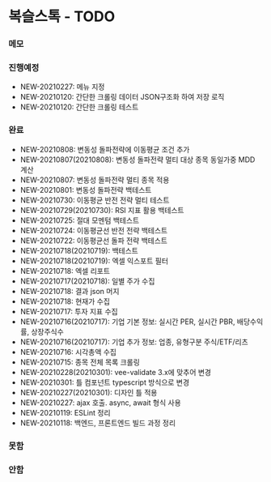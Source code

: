 # 복슬스톡 - TODO

### 메모

### 진행예정
- NEW-20210227: 메뉴 지정
- NEW-20210120: 간단한 크롤링 데이터 JSON구조화 하여 저장 로직
- NEW-20210120: 간단한 크롤링 테스트

### 완료
- NEW-20210808: 변동성 돌파전략에 이동평균 조건 추가
- NEW-20210807(20210808): 변동성 돌파전략 멀티 대상 종목 동일가중 MDD 계산
- NEW-20210807: 변동성 돌파전략 멀티 종목 적용
- NEW-20210801: 변동성 돌파전략 백테스트
- NEW-20210730: 이동평균 반전 전략 멀티 테스트
- NEW-20210729(20210730): RSI 지표 활용 백테스트
- NEW-20210725: 절대 모멘텀 백테스트
- NEW-20210724: 이동평균선 반전 전략 백테스트
- NEW-20210722: 이동평균선 돌파 전략 백테스트
- NEW-20210718(20210719): 백테스트
- NEW-20210718(20210719): 엑셀 익스포트 필터
- NEW-20210718: 엑셀 리포트
- NEW-20210717(20210718): 일별 주가 수집
- NEW-20210718: 결과 json 머지
- NEW-20210718: 현재가 수집
- NEW-20210717: 투자 지표 수집
- NEW-20210716(20210717): 기업 기본 정보: 실시간 PER, 실시간 PBR, 배당수익률, 상장주식수
- NEW-20210716(20210717): 기업 추가 정보: 업종, 유형구분 주식/ETF/리츠
- NEW-20210716: 시각총액 수집
- NEW-20210715: 종목 전체 목록 크롤링
- NEW-20210228(20210301): vee-validate 3.x에 맞추어 변경
- NEW-20210301: 틀 컴포넌트 typescript 방식으로 변경
- NEW-20210227(20210301): 디자인 틀 적용
- NEW-20210227: ajax 호출. async, await 형식 사용
- NEW-20210119: ESLint 정리
- NEW-20210118: 백엔드, 프론트엔드 빌드 과정 정리

### 못함

### 안함
